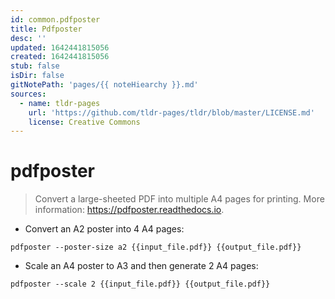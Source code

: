 ```yaml
---
id: common.pdfposter
title: Pdfposter
desc: ''
updated: 1642441815056
created: 1642441815056
stub: false
isDir: false
gitNotePath: 'pages/{{ noteHiearchy }}.md'
sources:
  - name: tldr-pages
    url: 'https://github.com/tldr-pages/tldr/blob/master/LICENSE.md'
    license: Creative Commons
---
```

# pdfposter

> Convert a large-sheeted PDF into multiple A4 pages for printing.
> More information: <https://pdfposter.readthedocs.io>.

- Convert an A2 poster into 4 A4 pages:

`pdfposter --poster-size a2 {{input_file.pdf}} {{output_file.pdf}}`

- Scale an A4 poster to A3 and then generate 2 A4 pages:

`pdfposter --scale 2 {{input_file.pdf}} {{output_file.pdf}}`

